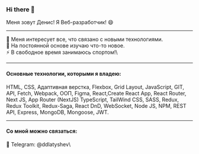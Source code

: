 ### Hi there 👋

Меня зовут Денис!
Я Веб-разработчик! 😄

---

🤔  Меня интересует все, что связано с новыми технологиями.\
🔭  На постоянной основе изучаю что-то новое.\
 ⚡  В свободное время занимаюсь спортом!\

---

#### Основные технологии, которыми я владею:
HTML, CSS, Адаптивная верстка, Flexbox, Grid Layout, JavaScript, GIT, API, Fetch, Webpack, ООП, Figma, React,Create React App, React Router, Next JS, App Router (NextJS)
TypeScript, TailWind CSS, SASS, Redux, Redux Toolkit, Redux-Saga, React DnD, WebSocket, Node JS, NPM, REST API, Express, MongoDB, Mongoose, JWT.

---

#### Со мной можно связаться:
 💬 Telegram: @ddlatyshev\

